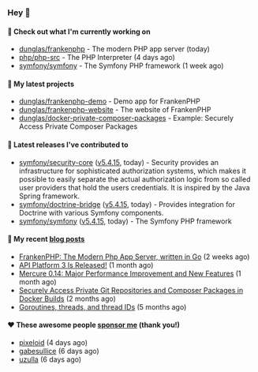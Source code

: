 ### Hey 👋

#### 👷 Check out what I'm currently working on

- [dunglas/frankenphp](https://github.com/dunglas/frankenphp) - The modern PHP app server (today)
- [php/php-src](https://github.com/php/php-src) - The PHP Interpreter (4 days ago)
- [symfony/symfony](https://github.com/symfony/symfony) - The Symfony PHP framework (1 week ago)

#### 🌱 My latest projects

- [dunglas/frankenphp-demo](https://github.com/dunglas/frankenphp-demo) - Demo app for FrankenPHP
- [dunglas/frankenphp-website](https://github.com/dunglas/frankenphp-website) - The website of FrankenPHP
- [dunglas/docker-private-composer-packages](https://github.com/dunglas/docker-private-composer-packages) - Example: Securely Access Private Composer Packages

#### 🔭 Latest releases I've contributed to

- [symfony/security-core](https://github.com/symfony/security-core) ([v5.4.15](https://github.com/symfony/security-core/releases/tag/v5.4.15), today) - Security provides an infrastructure for sophisticated authorization systems, which makes it possible to easily separate the actual authorization logic from so called user providers that hold the users credentials. It is inspired by the Java Spring framework.
- [symfony/doctrine-bridge](https://github.com/symfony/doctrine-bridge) ([v5.4.15](https://github.com/symfony/doctrine-bridge/releases/tag/v5.4.15), today) - Provides integration for Doctrine with various Symfony components.
- [symfony/symfony](https://github.com/symfony/symfony) ([v5.4.15](https://github.com/symfony/symfony/releases/tag/v5.4.15), today) - The Symfony PHP framework

#### 📜 My recent [blog posts](https://dunglas.fr)

- [FrankenPHP: The Modern Php App Server, written in Go](https://dunglas.dev/2022/10/frankenphp-the-modern-php-app-server-written-in-go/) (2 weeks ago)
- [API Platform 3 Is Released!](https://dunglas.dev/2022/09/api-platform-3-is-released/) (1 month ago)
- [Mercure 0.14: Major Performance Improvement and New Features](https://dunglas.dev/2022/09/mercure-0-14/) (1 month ago)
- [Securely Access Private Git Repositories and Composer Packages in Docker Builds](https://dunglas.dev/2022/08/securely-access-private-git-repositories-and-composer-packages-in-docker-builds/) (2 months ago)
- [Goroutines, threads, and thread IDs](https://dunglas.dev/2022/05/goroutines-threads-and-thread-ids/) (5 months ago)

#### ❤️ These awesome people [sponsor me](https://github.com/sponsors/dunglas) (thank you!)

- [pixeloid](https://github.com/pixeloid) (4 days ago)
- [gabesullice](https://github.com/gabesullice) (6 days ago)
- [uzulla](https://github.com/uzulla) (6 days ago)
